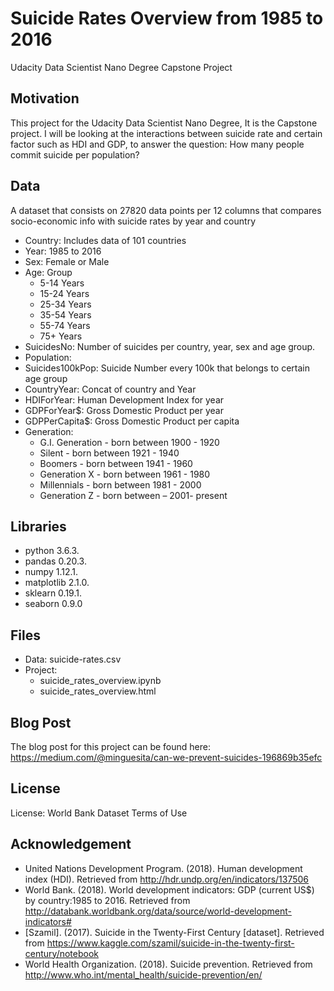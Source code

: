 # Suicide Rates Overview from 1985 to 2016
Udacity Data Scientist Nano Degree Capstone Project

## Motivation
This project for the Udacity Data Scientist Nano Degree, It is the Capstone project.
I will be looking at the interactions between suicide rate and certain factor such as HDI and GDP, to 
answer the question: How many people commit suicide per population?

## Data
A dataset that consists on 27820 data points per 12 columns that compares socio-economic info with suicide rates by year and
country

- Country: Includes data of 101 countries
- Year: 1985 to 2016
- Sex: Female or Male
- Age: Group 
  - 5-14 Years
  - 15-24 Years
  - 25-34 Years
  - 35-54 Years
  - 55-74 Years
  - 75+ Years
- SuicidesNo: Number of suicides per country, year, sex and age group.
- Population: 
- Suicides100kPop: Suicide Number every 100k that belongs to certain age group
- CountryYear: Concat of country and Year 
- HDIForYear: Human Development Index for year 
- GDPForYear$: Gross Domestic Product per year 
- GDPPerCapita$: Gross Domestic Product per capita
- Generation:
  - G.I. Generation - born between 1900 - 1920
  - Silent - born between 1921 - 1940
  - Boomers - born between 1941 - 1960
  - Generation X - born between 1961 - 1980
  - Millennials - born between 1981 - 2000
  - Generation Z - born between – 2001- present

## Libraries
- python 3.6.3.
- pandas 0.20.3.
- numpy 1.12.1.
- matplotlib 2.1.0.
- sklearn 0.19.1.
- seaborn 0.9.0

## Files
- Data: suicide-rates.csv
- Project:
  - suicide_rates_overview.ipynb
  - suicide_rates_overview.html

## Blog Post 
The blog post for this project can be found here: https://medium.com/@minguesita/can-we-prevent-suicides-196869b35efc

## License
License: World Bank Dataset Terms of Use

## Acknowledgement
- United Nations Development Program. (2018). Human development index (HDI). Retrieved from http://hdr.undp.org/en/indicators/137506
- World Bank. (2018). World development indicators: GDP (current US$) by country:1985 to 2016. Retrieved from http://databank.worldbank.org/data/source/world-development-indicators#
- [Szamil]. (2017). Suicide in the Twenty-First Century [dataset]. Retrieved from https://www.kaggle.com/szamil/suicide-in-the-twenty-first-century/notebook
- World Health Organization. (2018). Suicide prevention. Retrieved from http://www.who.int/mental_health/suicide-prevention/en/


